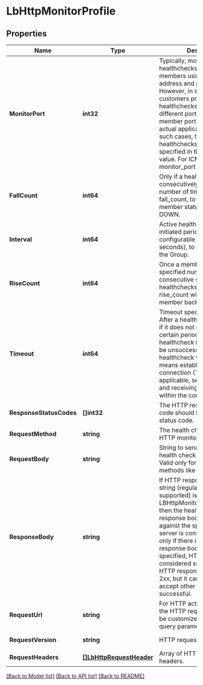 # LbHttpMonitorProfile

## Properties
Name | Type | Description | Notes
------------ | ------------- | ------------- | -------------
**MonitorPort** | **int32** | Typically, monitors perform healthchecks to Group members using the member IP address and pool_port. However, in some cases, customers prefer to run healthchecks against a different port than the pool member port which handles actual application traffic. In such cases, the port to run healthchecks against can be specified in the monitor_port value. For ICMP monitor, monitor_port is not required.  | [optional] [default to null]
**FallCount** | **int64** | Only if a healthcheck fails consecutively for a specified number of times, given with fall_count, to a member will the member status be marked DOWN.  | [optional] [default to 3]
**Interval** | **int64** | Active healthchecks are initiated periodically, at a configurable interval (in seconds), to each member of the Group.  | [optional] [default to 5]
**RiseCount** | **int64** | Once a member is DOWN, a specified number of consecutive successful healthchecks specified by rise_count will bring the member back to UP state.  | [optional] [default to 3]
**Timeout** | **int64** | Timeout specified in seconds.  After a healthcheck is initiated, if it does not complete within a certain period, then also the healthcheck is considered to be unsuccessful. Completing a healthcheck within timeout means establishing a connection (TCP or SSL), if applicable, sending the request and receiving the response, all within the configured timeout.  | [optional] [default to 5]
**ResponseStatusCodes** | **[]int32** | The HTTP response status code should be a valid HTTP status code.  | [optional] [default to null]
**RequestMethod** | **string** | The health check method for HTTP monitor type. | [optional] [default to REQUEST_METHOD.GET]
**RequestBody** | **string** | String to send as part of HTTP health check request body. Valid only for certain HTTP methods like POST.  | [optional] [default to null]
**ResponseBody** | **string** | If HTTP response body match string (regular expressions not supported) is specified (using LBHttpMonitor.response_body) then the healthcheck HTTP response body is matched against the specified string and server is considered healthy only if there is a match. If the response body string is not specified, HTTP healthcheck is considered successful if the HTTP response status code is 2xx, but it can be configured to accept other status codes as successful.  | [optional] [default to null]
**RequestUrl** | **string** | For HTTP active healthchecks, the HTTP request url sent can be customized and can include query parameters.  | [optional] [default to /]
**RequestVersion** | **string** | HTTP request version. | [optional] [default to REQUEST_VERSION.11_]
**RequestHeaders** | [**[]LbHttpRequestHeader**](LbHttpRequestHeader.md) | Array of HTTP request headers. | [optional] [default to null]

[[Back to Model list]](../README.md#documentation-for-models) [[Back to API list]](../README.md#documentation-for-api-endpoints) [[Back to README]](../README.md)

